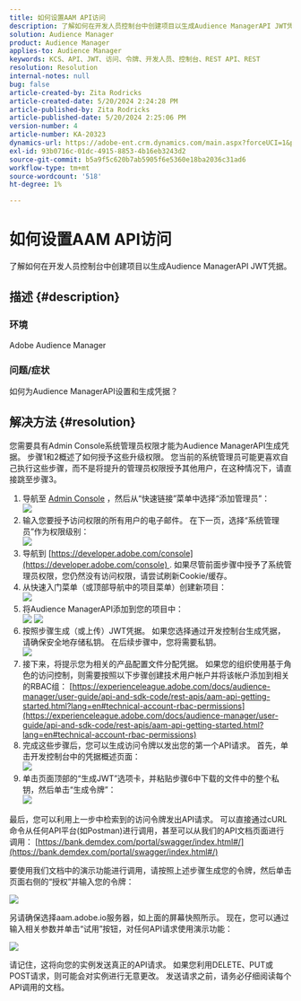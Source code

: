 ```yaml
---
title: 如何设置AAM API访问
description: 了解如何在开发人员控制台中创建项目以生成Audience ManagerAPI JWT凭据。
solution: Audience Manager
product: Audience Manager
applies-to: Audience Manager
keywords: KCS、API、JWT、访问、令牌、开发人员、控制台、REST API、REST
resolution: Resolution
internal-notes: null
bug: false
article-created-by: Zita Rodricks
article-created-date: 5/20/2024 2:24:28 PM
article-published-by: Zita Rodricks
article-published-date: 5/20/2024 2:25:06 PM
version-number: 4
article-number: KA-20323
dynamics-url: https://adobe-ent.crm.dynamics.com/main.aspx?forceUCI=1&pagetype=entityrecord&etn=knowledgearticle&id=16de6aa6-b416-ef11-9f8a-6045bd026dc7
exl-id: 93b0716c-01dc-4915-8853-4b16eb3243d2
source-git-commit: b5a9f5c620b7ab5905f6e5360e18ba2036c31ad6
workflow-type: tm+mt
source-wordcount: '518'
ht-degree: 1%

---
```


# 如何设置AAM API访问


了解如何在开发人员控制台中创建项目以生成Audience ManagerAPI JWT凭据。

## 描述 {#description}


### 环境

Adobe Audience Manager

### 问题/症状

如何为Audience ManagerAPI设置和生成凭据？


## 解决方法 {#resolution}


您需要具有Admin Console系统管理员权限才能为Audience ManagerAPI生成凭据。 步骤1和2概述了如何授予这些升级权限。 您当前的系统管理员可能更喜欢自己执行这些步骤，而不是将提升的管理员权限授予其他用户，在这种情况下，请直接跳至步骤3。

1. 导航至 [Admin Console](https://adminconsole.adobe.com/) ，然后从“快速链接”菜单中选择“添加管理员”：<br>    ![](assets/27c759f0-4418-ed11-b83e-0022480868ff.png)
2. 输入您要授予访问权限的所有用户的电子邮件。 在下一页，选择“系统管理员”作为权限级别：<br>    ![](assets/4eaf764b-4518-ed11-b83e-0022480868ff.png)
3. 导航到 [https://developer.adobe.com/console](https://developer.adobe.com/console) . 如果尽管前面步骤中授予了系统管理员权限，您仍然没有访问权限，请尝试刷新Cookie/缓存。
4. 从快速入门菜单（或顶部导航中的项目菜单）创建新项目：<br>    ![](assets/363a9d79-1418-ed11-b83e-0022480868ff.png)
5. 将Audience ManagerAPI添加到您的项目中：<br>    ![](assets/a06e1ebd-1418-ed11-b83e-0022480868ff.png)
   ![](assets/26768505-1518-ed11-b83e-0022480868ff.png)
6. 按照步骤生成（或上传）JWT凭据。 如果您选择通过开发控制台生成凭据，请确保安全地存储私钥。 在后续步骤中，您将需要私钥。<br>    ![](assets/d7e73a64-1518-ed11-b83e-0022480868ff.png)
7. 接下来，将提示您为相关的产品配置文件分配凭据。 如果您的组织使用基于角色的访问控制，则需要按照以下步骤创建技术用户帐户并将该帐户添加到相关的RBAC组： [https://experienceleague.adobe.com/docs/audience-manager/user-guide/api-and-sdk-code/rest-apis/aam-api-getting-started.html?lang=en#technical-account-rbac-permissions](https://experienceleague.adobe.com/docs/audience-manager/user-guide/api-and-sdk-code/rest-apis/aam-api-getting-started.html?lang=en#technical-account-rbac-permissions)
8. 完成这些步骤后，您可以生成访问令牌以发出您的第一个API请求。 首先，单击开发控制台中的凭据概述页面：<br>    ![](assets/f9ef434b-ef22-ed11-b83e-0022480868ff.png)
9. 单击页面顶部的“生成JWT”选项卡，并粘贴步骤6中下载的文件中的整个私钥，然后单击“生成令牌”：<br>    ![](assets/54d65c8d-ef22-ed11-b83e-0022480868ff.png)


最后，您可以利用上一步中检索到的访问令牌发出API请求。 可以直接通过cURL命令从任何API平台(如Postman)进行调用，甚至可以从我们的API文档页面进行调用： [https://bank.demdex.com/portal/swagger/index.html#/](https://bank.demdex.com/portal/swagger/index.html#/)

要使用我们文档中的演示功能进行调用，请按照上述步骤生成您的令牌，然后单击页面右侧的“授权”并输入您的令牌：

![](assets/ba540b4f-f022-ed11-b83e-0022480868ff.png)

另请确保选择aam.adobe.io服务器，如上面的屏幕快照所示。 现在，您可以通过输入相关参数并单击“试用”按钮，对任何API请求使用演示功能：

![](assets/0ef8197f-f022-ed11-b83e-0022480868ff.png)

请记住，这将向您的实例发送真正的API请求。 如果您利用DELETE、PUT或POST请求，则可能会对实例进行无意更改。 发送请求之前，请务必仔细阅读每个API调用的文档。
